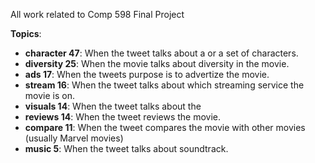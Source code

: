 All work related to Comp 598 Final Project

**Topics**:
- **character 47**: When the tweet talks about a or a set of characters.
- **diversity 25**: When the movie talks about diversity in the movie.
- **ads 17**: When the tweets purpose is to advertize the movie.
- **stream 16**: When the tweet talks about which streaming service the movie is on.
- **visuals 14**: When the tweet talks about the
- **reviews 14**: When the tweet reviews the movie.
- **compare 11**: When the tweet compares the movie with other movies (usually Marvel movies)
- **music 5**: When the tweet talks about soundtrack.

